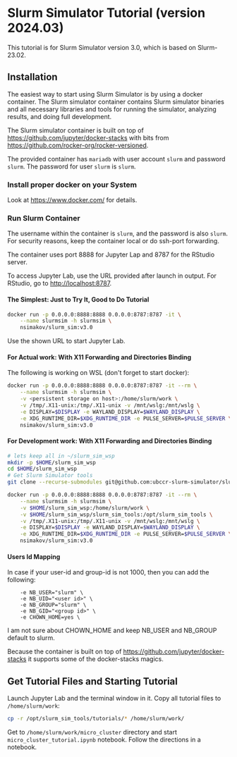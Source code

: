 # Slurm Simulator Tutorial (version 2024.03)
This tutorial is for Slurm Simulator version 3.0, which is based on Slurm-23.02.

## Installation

The easiest way to start using Slurm Simulator is by using a docker container. 
The Slurm simulator container contains Slurm simulator binaries and all necessary libraries and tools for 
running the simulator, analyzing results, and doing full development.

The Slurm simulator container is built on top of <https://github.com/jupyter/docker-stacks> with bits from <https://github.com/rocker-org/rocker-versioned>.

The provided container has `mariadb` with user account `slurm` and password `slurm`. The password for user `slurm` is `slurm`.

### Install proper docker on your System

Look at <https://www.docker.com/> for details.

### Run Slurm Container

The username within the container is `slurm`, and the password is also `slurm`. For security reasons, keep the container local or do ssh-port forwarding.

The container uses port 8888 for Jupyter Lap and 8787 for the RStudio server.

To access Jupyter Lab, use the URL provided after launch in output. For RStudio, go to <http://localhost:8787>.

#### The Simplest: Just to Try It, Good to Do Tutorial

```bash
docker run -p 0.0.0.0:8888:8888 0.0.0.0:8787:8787 -it \
    --name slurmsim -h slurmsim \
    nsimakov/slurm_sim:v3.0
```

Use the shown URL to start Jupyter Lab.

#### For Actual work: With X11 Forwarding and Directories Binding

The following is working on WSL (don't forget to start docker):

```bash
docker run -p 0.0.0.0:8888:8888 0.0.0.0:8787:8787 -it --rm \
    --name slurmsim -h slurmsim \
    -v <persistent storage on host>:/home/slurm/work \
    -v /tmp/.X11-unix:/tmp/.X11-unix -v /mnt/wslg:/mnt/wslg \
    -e DISPLAY=$DISPLAY -e WAYLAND_DISPLAY=$WAYLAND_DISPLAY \
    -e XDG_RUNTIME_DIR=$XDG_RUNTIME_DIR -e PULSE_SERVER=$PULSE_SERVER \
    nsimakov/slurm_sim:v3.0
```

#### For Development work: With X11 Forwarding and Directories Binding


```bash
# lets keep all in ~/slurm_sim_wsp
mkdir -p $HOME/slurm_sim_wsp
cd $HOME/slurm_sim_wsp
# Get Slurm Simulator tools
git clone --recurse-submodules git@github.com:ubccr-slurm-simulator/slurm_sim_tools.git
```

```bash
docker run -p 0.0.0.0:8888:8888 0.0.0.0:8787:8787 -it --rm \
    --name slurmsim -h slurmsim \
    -v $HOME/slurm_sim_wsp:/home/slurm/work \
    -v $HOME/slurm_sim_wsp/slurm_sim_tools:/opt/slurm_sim_tools \
    -v /tmp/.X11-unix:/tmp/.X11-unix -v /mnt/wslg:/mnt/wslg \
    -e DISPLAY=$DISPLAY -e WAYLAND_DISPLAY=$WAYLAND_DISPLAY \
    -e XDG_RUNTIME_DIR=$XDG_RUNTIME_DIR -e PULSE_SERVER=$PULSE_SERVER \
    nsimakov/slurm_sim:v3.0
```

#### Users Id Mapping

In case if your user-id and group-id is not 1000, then you can add the following:

```
    -e NB_USER="slurm" \
    -e NB_UID="<user id>" \
    -e NB_GROUP="slurm" \
    -e NB_GID="<group id>" \
    -e CHOWN_HOME=yes \
```

I am not sure about CHOWN_HOME and keep NB_USER and NB_GROUP default to slurm.

Because the container is built on top of <https://github.com/jupyter/docker-stacks> it supports some of the docker-stacks magics.

## Get Tutorial Files and Starting Tutorial

Launch Jupyter Lab and the terminal window in it. Copy all tutorial files to `/home/slurm/work`:

```bash
cp -r /opt/slurm_sim_tools/tutorials/* /home/slurm/work/
```

Get to `/home/slurm/work/micro_cluster` directory and start `micro_cluster_tutorial.ipynb` notebook.
Follow the directions in a notebook.

